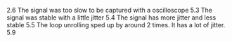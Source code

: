 2.6
The signal was too slow to be captured with a oscilloscope
5.3
The signal was stable with a little jitter
5.4
The signal has more jitter and less stable
5.5
The loop unrolling sped up by around 2 times. It has a lot of jitter.
5.9
